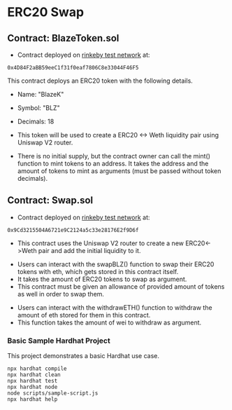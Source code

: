 # ERC20 Swap

## Contract: BlazeToken.sol

- Contract deployed on [rinkeby test network](https://rinkeby.etherscan.io/address/0x4D84F2aBB59eeC1f31f0eaf7806C8e33044F46F5) at:

```script
0x4D84F2aBB59eeC1f31f0eaf7806C8e33044F46F5
```

This contract deploys an ERC20 token with the following details.

- Name: "BlazeK"
- Symbol: "BLZ"
- Decimals: 18

- This token will be used to create a ERC20 <-> Weth liquidity pair using Uniswap V2 router.

- There is no initial supply, but the contract owner can call the mint() function to mint tokens to an address.
It takes the address and the amount of tokens to mint as arguments (must be passed without token decimals).

>

## Contract: Swap.sol

- Contract deployed on [rinkeby test network](https://rinkeby.etherscan.io/address/0x9Cd3215504A6721e9C2124a5c33e28176E2f9D6f) at:

```script
0x9Cd3215504A6721e9C2124a5c33e28176E2f9D6f
```

- This contract uses the Uniswap V2 router to create a new ERC20<->Weth pair and add the initial liquidity to it.

>

- Users can interact with the swapBLZ() function to swap their ERC20 tokens with eth, which gets stored in this contract itself.
- It takes the amount of ERC20 tokens to swap as argument.
- This contract must be given an allowance of provided amount of tokens as well in order to swap them.

>

- Users can interact with the withdrawETH() function to withdraw the amount of eth stored for them in this contract.
- This function takes the amount of wei to withdraw as argument.

>

### Basic Sample Hardhat Project

This project demonstrates a basic Hardhat use case.

```shell
npx hardhat compile
npx hardhat clean
npx hardhat test
npx hardhat node
node scripts/sample-script.js
npx hardhat help
```
